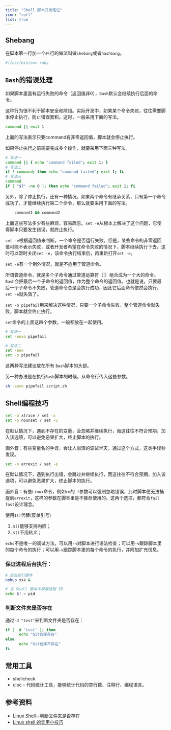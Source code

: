 ```yaml
---
title: "Shell 脚本开发笔记"
icon: "curl"
list: true
---
```


## Shebang

在脚本第一行加一个`#!`行的做法叫做`shebang`或者`hashbang`。

```sh
#!/usr/bin/env ruby
```

## `Bash`的错误处理

如果脚本里面有运行失败的命令（返回值非0），`Bash`默认会继续执行后面的命令。

这种行为很不利于脚本安全和除错。实际开发中，如果某个命令失败，往往需要脚本停止执行，防止错误累积。这时，一般采用下面的写法。

```sh
command || exit 1
```

上面的写法表示只要command有非零返回值，脚本就会停止执行。

如果停止执行之前需要完成多个操作，就要采用下面三种写法。

```sh
# 写法一
command || { echo "command failed"; exit 1; }
# 写法二
if ! command; then echo "command failed"; exit 1; fi
# 写法三
command
if [ "$?" -ne 0 ]; then echo "command failed"; exit 1; fi
```

另外，除了停止执行，还有一种情况。如果两个命令有继承关系，只有第一个命令成功了，才能继续执行第二个命令，那么就要采用下面的写法。

```sh
	command1 && command2
```

上面这些写法多少有些麻烦，容易疏忽。`set -e`从根本上解决了这个问题，它使得脚本只要发生错误，就终止执行。

`set -e`根据返回值来判断，一个命令是否运行失败。但是，某些命令的非零返回值可能不表示失败，或者开发者希望在命令失败的情况下，脚本继续执行下去。这时可以暂时关闭`set -e`，该命令执行结束后，再重新打开`set -e`。

`set -e`有一个例外情况，就是不适用于管道命令。

所谓管道命令，就是多个子命令通过管道运算符（|）组合成为一个大的命令。`Bash`会把最后一个子命令的返回值，作为整个命令的返回值。也就是说，只要最后一个子命令不失败，管道命令总是会执行成功，因此它后面命令依然会执行，`set -e`就失效了。

`set -o pipefail`用来解决这种情况，只要一个子命令失败，整个管道命令就失败，脚本就会终止执行。

`set`命令的上面这四个参数，一般都放在一起使用。

```sh
# 写法一
set -euxo pipefail

# 写法二
set -eux
set -o pipefail
```

这两种写法建议放在所有 `Bash`脚本的头部。

另一种办法是在执行`Bash`脚本的时候，从命令行传入这些参数。

```sh
sh -euxo pipefail script.sh
```

## Shell编程技巧

```sh
set -o xtrace / set -x
set -o nounset / set -u
```

在默认情况下，遇到不存在的变量，会忽略并继续执行，而这往往不符合预期，加入该选项，可以避免恶果扩大，终止脚本的执行。

画外音：有些变量名的手误，会让人崩溃的调试半天，通过这个方式，这类手误秒发现。

```sh
set -o errexit / set -e
```

在默认情况下，遇到执行出错，会跳过并继续执行，而这往往不符合预期，加入该选项，可以避免恶果扩大，终止脚本的执行。

画外音：有些`Linux`命令，例如`rm`的`-f`参数可以强制忽略错误，此时脚本便无法捕捉到`errexit`，这样的参数在脚本里是不推荐使用的。这两个选项，都符合`fail fast`设计理念。


使用`$()`代替(反单引号)

1. `$()`能够支持内嵌；
2. `$()`不用转义；

`echo`不是唯一的调试方法，可以用`-n`对脚本进行语法检查；可以用`-v`跟踪脚本里的每个命令的执行；可以用`-x`跟踪脚本里的每个命令的执行，并附加扩充信息。

### 保证进程后台执行：

```sh
# 后台运行脚本
nohup xxx &

# 在 Shell 脚本中获取进程 ID
echo $! > pid
```

### 判断文件夹是否存在

通过`-d "test"`来判断文件夹是否存在：

```sh
if [ -d 'test' ]; then
      echo "Git仓库存在"
else 
      echo "Git仓库不存在"
fi
```

## 常用工具

- shellcheck
- cloc - 代码统计工具，能够统计代码的空行数、注释行、编程语言。

## 参考资料

- [Linux Shell--判断文件夹是否存在](https://cloud.tencent.com/developer/article/1406056)
- [Linux shell 的实用小技巧](https://labuladong.gitbook.io/algo/di-wu-zhang-ji-shu-wen-zhang-xi-lie/linuxshell-ji-qiao)
